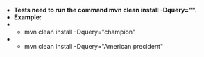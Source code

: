 * **Tests need to run the command mvn clean install -Dquery="".**
* **Example:**
* - mvn clean install -Dquery="champion"
* - mvn clean install -Dquery="American precident"